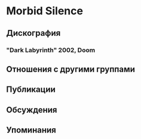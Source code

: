 # Morbid Silence



## Дискография

### "Dark Labyrinth" 2002, Doom




## Отношения с другими группами


## Публикации


## Обсуждения


## Упоминания

